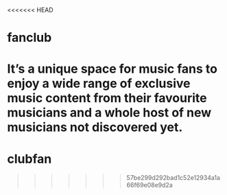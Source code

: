 <<<<<<< HEAD
# fanclub
It’s a unique space for music fans to enjoy a wide range of exclusive music content from their favourite musicians and a whole host of new musicians not discovered yet.
=======
# clubfan

>>>>>>> 57be299d292bad1c52e12934a1a66f69e08e9d2a
